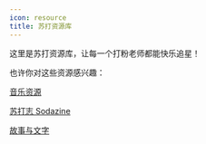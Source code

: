 ```yaml
---
icon: resource
title: 苏打资源库
---
```


这里是苏打资源库，让每一个打粉老师都能快乐追星！

也许你对这些资源感兴趣：

[<FontIcon icon="music" /> 音乐资源](/resources/music/)

[<FontIcon icon="magazine" /> 苏打志 Sodazine](/resources/sodazine/)

[<FontIcon icon="story" /> 故事与文字](/resources/story-and-text/)
